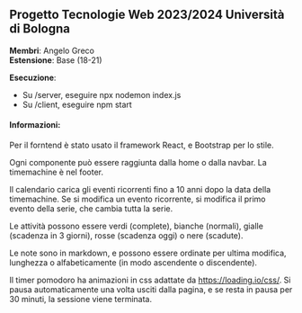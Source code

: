 ## Progetto Tecnologie Web 2023/2024 Università di Bologna
**Membri**: Angelo Greco\
**Estensione**: Base (18-21)

**Esecuzione**:
- Su /server, eseguire npx nodemon index.js
- Su /client, eseguire npm start

#### Informazioni:
Per il forntend è stato usato il framework React, e Bootstrap per lo stile.

Ogni componente può essere raggiunta dalla home o dalla navbar. La timemachine è nel footer.

Il calendario carica gli eventi ricorrenti fino a 10 anni dopo la data della timemachine.
Se si modifica un evento ricorrente, si modifica il primo evento della serie, che cambia tutta la serie.

Le attività possono essere verdi (complete), bianche (normali), gialle (scadenza in 3 giorni), rosse (scadenza oggi) o nere (scadute).

Le note sono in markdown, e possono essere ordinate per ultima modifica, lunghezza o alfabeticamente (in modo ascendente o discendente).

Il timer pomodoro ha animazioni in css adattate da https://loading.io/css/. Si pausa automaticamente una volta usciti dalla pagina, e se resta in pausa per 30 minuti, la sessione viene terminata.

